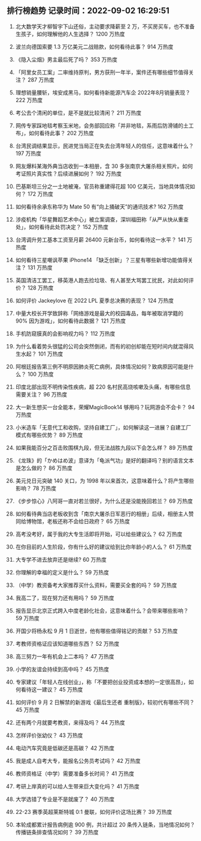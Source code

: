 
## 排行榜趋势 记录时间：2022-09-02 16:29:51
  
  1. 北大数学天才柳智宇下山还俗，主动要求降薪至 2 万，不买房买车，也不准备生孩子，如何理解他的人生选择？ 1200 万热度
    
  2. 波兰向德国索要 1.3 万亿美元二战赔款，如何看待此事？ 914 万热度
    
  3. 《隐入尘烟》男主最后死了吗？ 353 万热度
    
  4. 「阿里女员工案」二审维持原判，男方获刑一年半，案件还有哪些细节值得关注？ 287 万热度
    
  5. 理想销量腰斩，埃安成黑马，如何看待新能源汽车企 2022年8月销量表现？ 222 万热度
    
  6. 考公去个清闲的单位，是不是就比较清闲？ 211 万热度
    
  7. 网传专家踩地毯考察玉米地，会务部回应称「并非地毯，系雨后防滑铺的土工布」，如何看待此事？ 202 万热度
    
  8. 台湾民调结果显示，民进党当局正在失去台湾年轻人的信任，这意味着什么？ 197 万热度
    
  9. 网友爆料某海外典当店收到一本相册，含 30 多张南京大屠杀相关照片。如何考证照片真实性？后续进展如何？ 192 万热度
    
  10. 巴基斯坦三分之一土地被淹，官员称重建得花超 100 亿美元，当地具体情况如何？ 172 万热度
    
  11. 如何看待余承东称华为 Mate 50 有“向上捅破天”的通讯技术? 162 万热度
    
  12. 涉疫机构「华星舞蹈艺术中心」被立案调查，深圳福田称「从严从快从重查处」，如何看待此处罚决定？ 152 万热度
    
  13. 台湾调升劳工基本工资至月薪 26400 元新台币，如何看待这一水平？ 141 万热度
    
  14. 如何看待三星嘲讽苹果 iPhone14 「缺乏创新」？三星有哪些新增功能值得关注？ 131 万热度
    
  15. 英国清洁工罢工，移英港人跑去捡垃圾、有人甚至大骂罢工扰民，对此如何评价？ 128 万热度
    
  16. 如何评价 Jackeylove 在 2022 LPL 夏季总决赛的表现？ 124 万热度
    
  17. 中量大校长开学致辞称「网络游戏是最大的校园毒品，每年被取消学籍的 90% 因为游戏」，如何看待此数据？ 121 万热度
    
  18. 手机防窥膜真的会影响视力吗？ 112 万热度
    
  19. 为什么看着势头很猛的公司会突然倒闭，而有的初创却能在短时间内就混得风生水起？ 101 万热度
    
  20. 阿根廷报告第三例不明原因肺炎死亡病例，具体情况如何？致病原因可能是什么？ 100 万热度
    
  21. 印度北部出现不明传染性疾病，超 220 名村民高烧咳嗽及头痛，有哪些信息需要关注？ 96 万热度
    
  22. 大一新生想买一台全能本，荣耀MagicBook14 够用吗？玩网游会不会卡？ 94 万热度
    
  23. 小米造车「无意代工和收购，坚持自建工厂」，如何解读这一进展？自建工厂模式有哪些优势？ 89 万热度
    
  24. 如果我能百分之百击败围棋九段，但无法战胜九段以下会怎么样？ 89 万热度
    
  25. 《龙珠》的「かめはめ波」意译为「龟派气功」是好的翻译吗？别的语言文本是怎么做的？ 86 万热度
    
  26. 美元兑日元突破 140 关口，为 1998 年以来首次，这意味着什么？将产生哪些影响？ 78 万热度
    
  27. 《步步惊心》八阿哥一直对若兰很好，为什么还是没能挽回若兰？ 69 万热度
    
  28. 如何看待典当店老板收到含「南京大屠杀日军恶行的相册」后续，相册主人赞同给博物馆，老板还称不会给日政府？ 65 万热度
    
  29. 高考没考好，属于我的大专生活即将开始，可以给些建议么？ 62 万热度
    
  30. 在你目前的人生阶段，你有什么好的建议给到比你年龄小的人么？ 61 万热度
    
  31. 大专学不进去放弃还是继续? 60 万热度
    
  32. 你理解的幸福的定义是什么？ 59 万热度
    
  33. （中学）教资备考大家推荐买什么资料，需要买全套的吗？ 59 万热度
    
  34. 我高二了，现在努力还有用吗？ 59 万热度
    
  35. 报告显示北京正式跨入中度老龄化社会，这意味着什么？会带来哪些影响？ 59 万热度
    
  36. 开国少将杨永松 9 月 1 日逝世，他有哪些值得铭记的贡献？ 53 万热度
    
  37. 考教师资格证应该知道哪些东西？ 52 万热度
    
  38. 高三努力一年有机会上二本吗？ 47 万热度
    
  39. 小学的友谊会持续到高中吗？ 45 万热度
    
  40. 专家建议「年轻人在线创业」，称「不要把创业投资成本想的一定很高昂」，如何看待这一建议？ 45 万热度
    
  41. 如何评价 9 月 2 日解禁的新游戏《最后生还者 重制版》，较初代有哪些不同？ 45 万热度
    
  42. 还有两个月就要考教资，来得及吗？ 44 万热度
    
  43. 怎样评价张幼仪？ 43 万热度
    
  44. 电动汽车究竟是低碳还是高碳？ 42 万热度
    
  45. 我是成人自考大专，能报名公务员考试吗？ 42 万热度
    
  46. 教师资格证（中学）需要准备多长时间？ 41 万热度
    
  47. 考研上岸真的可以给人生带来巨大变化吗？ 41 万热度
    
  48. 大学选错了专业是不是就废了？ 40 万热度
    
  49. 22-23 赛季英超莱斯特城 0:1 曼联，如何评价这场比赛？ 39 万热度
    
  50. 本轮成都累计报告病例逾 900 例，共计超过 20 条传入链条，当地情况如何？传播链条排查情况如何？ 39 万热度
    